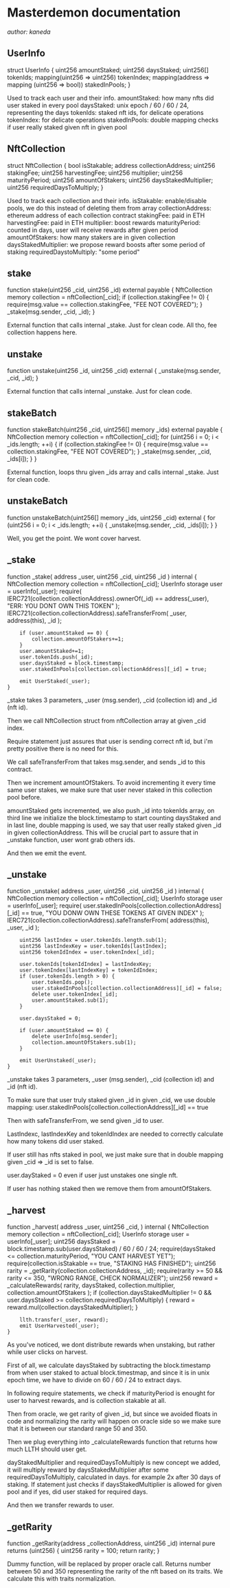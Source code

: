 # Masterdemon documentation
*author: kaneda*

## UserInfo
struct UserInfo {
        uint256 amountStaked; 
        uint256 daysStaked; 
        uint256[] tokenIds; 
        mapping(uint256 => uint256) tokenIndex; 
        mapping(address => mapping (uint256 => bool)) stakedInPools; 
    }

Used to track each user and their info. 
amountStaked: how many nfts did user staked in every pool
daysStaked: unix epoch / 60 / 60 / 24, representing the days
tokenIds: staked nft ids, for delicate operations
tokenIndex: for delicate operations
stakedInPools: double mapping checks if user really staked given nft in given pool

## NftCollection
struct NftCollection {
        bool isStakable; 
        address collectionAddress; 
        uint256 stakingFee; 
        uint256 harvestingFee; 
        uint256 multiplier; 
        uint256 maturityPeriod; 
        uint256 amountOfStakers; 
        uint256 daysStakedMultiplier; 
        uint256 requiredDaysToMultiply; 
    }

Used to track each collection and their info.
isStakable: enable/disable pools, we do this instead of deleting them from array
collectionAddress: ethereum address of each collection contract
stakingFee: paid in ETH
harvestingFee: paid in ETH
multiplier: boost rewards
maturityPeriod: counted in days, user will receive rewards after given period
amountOfStakers: how many stakers are in given collection
daysStakedMultiplier: we propose reward boosts after some period of staking
requiredDaystoMultiply: "some period"

## stake
function stake(uint256 _cid, uint256 _id) external payable {
        NftCollection memory collection = nftCollection[_cid];
        if (collection.stakingFee != 0) {
            require(msg.value == collection.stakingFee, "FEE NOT COVERED");
        }
        _stake(msg.sender, _cid, _id);
    }

External function that calls internal _stake. Just for clean code. All tho, fee collection
happens here.

## unstake
function unstake(uint256 _id, uint256 _cid) external {
        _unstake(msg.sender, _cid, _id);
    }

External function that calls internal _unstake. Just for clean code.

## stakeBatch
function stakeBatch(uint256 _cid, uint256[] memory _ids) external payable {
        NftCollection memory collection = nftCollection[_cid];
        for (uint256 i = 0; i < _ids.length; ++i) {
            if (collection.stakingFee != 0) {
                require(msg.value == collection.stakingFee, "FEE NOT COVERED");
            }
            _stake(msg.sender, _cid, _ids[i]);
        }
    }

External function, loops thru given _ids array and calls internal _stake. Just for clean code.

## unstakeBatch
function unstakeBatch(uint256[] memory _ids, uint256 _cid) external {
        for (uint256 i = 0; i < _ids.length; ++i) {
            _unstake(msg.sender, _cid, _ids[i]);
        }
    }

Well, you get the point. We wont cover harvest.

## _stake
function _stake(
        address _user,
        uint256 _cid,
        uint256 _id
    ) internal {
        NftCollection memory collection = nftCollection[_cid];
        UserInfo storage user = userInfo[_user];
        require(
            IERC721(collection.collectionAddress).ownerOf(_id) ==
                address(_user),
            "ERR: YOU DONT OWN THIS TOKEN"
        );
        IERC721(collection.collectionAddress).safeTransferFrom(
            _user,
            address(this),
            _id
        );

        if (user.amountStaked == 0) {
            collection.amountOfStakers+=1;
        }
        user.amountStaked+=1;
        user.tokenIds.push(_id);
        user.daysStaked = block.timestamp;
        user.stakedInPools[collection.collectionAddress][_id] = true;

        emit UserStaked(_user);
    }

_stake takes 3 parameters, _user (msg.sender), _cid (collection id) and _id (nft id).

Then we call NftCollection struct from nftCollection array at given _cid index.

Require statement just assures that user is sending correct nft id, but i'm pretty positive
there is no need for this.

We call safeTransferFrom that takes msg.sender, and sends _id to this contract.

Then we increment amountOfStakers. To avoid incrementing it every time same user stakes, we make 
sure that user never staked in this collection pool before.

amountStaked gets incremented, we also push _id into tokenIds array, on third line we initialize 
the block.timestamp to start counting daysStaked and in last line, double mapping is used,
we say that user really staked given _id in given collectionAddress. This will be crucial part to
assure that in _unstake function, user wont grab others ids.

And then we emit the event.

## _unstake
function _unstake(
        address _user,
        uint256 _cid,
        uint256 _id
    ) internal {
        NftCollection memory collection = nftCollection[_cid];
        UserInfo storage user = userInfo[_user];
        require(
            user.stakedInPools[collection.collectionAddress][_id] == true,
            "YOU DONW OWN THESE TOKENS AT GIVEN INDEX"
        );
        IERC721(collection.collectionAddress).safeTransferFrom(
            address(this),
            _user,
            _id
        );

        uint256 lastIndex = user.tokenIds.length.sub(1);
        uint256 lastIndexKey = user.tokenIds[lastIndex];
        uint256 tokenIdIndex = user.tokenIndex[_id];

        user.tokenIds[tokenIdIndex] = lastIndexKey;
        user.tokenIndex[lastIndexKey] = tokenIdIndex;
        if (user.tokenIds.length > 0) {
            user.tokenIds.pop();
            user.stakedInPools[collection.collectionAddress][_id] = false;
            delete user.tokenIndex[_id];
            user.amountStaked.sub(1);
        }

        user.daysStaked = 0;

        if (user.amountStaked == 0) {
            delete userInfo[msg.sender];
            collection.amountOfStakers.sub(1);
        }

        emit UserUnstaked(_user);
    }

_unstake takes 3 parameters, _user (msg.sender), _cid (collection id) and _id (nft id).

To make sure that user truly staked given _id in given _cid, we use double mapping:
user.stakedInPools[collection.collectionAddress][_id] == true 

Then with safeTransferFrom, we send given _id to user.

LastIndexc, lastIndexKey and tokenIdIndex are needed to correctly calculate
how many tokens did user staked.

If user still has nfts staked in pool, we just make sure that in double mapping
given _cid => _id is set to false.

user.dayStaked = 0 even if user just unstakes one single nft.

If user has nothing staked then we remove them from amountOfStakers.

## _harvest
function _harvest(
        address _user,
        uint256 _cid,
    ) internal {
        NftCollection memory collection = nftCollection[_cid];
        UserInfo storage user = userInfo[_user];
        uint256 daysStaked = block.timestamp.sub(user.daysStaked) / 60 / 60 / 24;
        require(daysStaked <= collection.maturityPeriod, "YOU CANT HARVEST YET");
        require(collection.isStakable == true, "STAKING HAS FINISHED");
        uint256 rarity = _getRarity(collection.collectionAddress, _id);
        require(rarity >= 50 && rarity <= 350, "WRONG RANGE, CHECK NORMALIZER");
        uint256 reward = _calculateRewards(
            rarity,
            daysStaked,
            collection.multiplier,
            collection.amountOfStakers
        ); 
        if (collection.daysStakedMultiplier != 0 && user.daysStaked >= collection.requiredDaysToMultiply) {
            reward = reward.mul(collection.daysStakedMultiplier);
        }

        llth.transfer(_user, reward);
        emit UserHarvested(_user);
    }

As you've noticed, we dont distribute rewards when unstaking, but rather while user clicks on harvest.

First of all, we calculate daysStaked by subtracting the block.timestamp from when user staked to actual block.timestmap,
and since it is in unix epoch time, we have to divide on 60 / 60 / 24 to extract days.

In following require statements, we check if maturityPeriod is enought for user to harvest rewards, and
is collection stakable at all.

Then from oracle, we get rarity of given _id, but since we avoided floats in code and normalizing the rarity
will happen on oracle side so we make sure that it is between our standard range 50 and 350.

Then we plug everything into _calculateRewards function that returns how much LLTH should user get.

dayStakedMultiplier and requiredDaysToMultiply is new concept we added, it will multiply reward by
daysStakedMultiplier after some requiredDaysToMultiply, calculated in days. for example 2x after 30 days of staking.
If statement just checks if daysStakedMultiplier is allowed for given pool and if yes, did user staked for required days.

And then we transfer rewards to user.


## _getRarity
function _getRarity(address _collectionAddress, uint256 _id)
        internal
        pure
        returns (uint256)
    {
        uint256 rarity = 100;
        return rarity;
    }

Dummy function, will be replaced by proper oracle call. Returns number between 50 and 350 representing the rarity
of the nft based on its traits. We calculate this with traits normalization.


